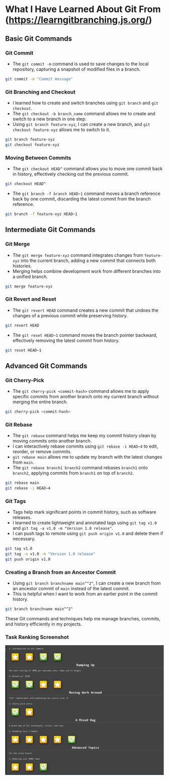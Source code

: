 
# What I Have Learned About Git From (https://learngitbranching.js.org/)

## Basic Git Commands
### Git Commit
- The `git commit -m` command is used to save changes to the local repository, capturing a snapshot of modified files in a branch.

```bash
git commit -m "Commit message"
```

### Git Branching and Checkout
- I learned how to create and switch branches using `git branch` and `git checkout`.
- The `git checkout -b branch_name` command allows me to create and switch to a new branch in one step.
- Using `git branch feature-xyz`, I can create a new branch, and `git checkout feature-xyz` allows me to switch to it.

```bash
git branch feature-xyz
git checkout feature-xyz
```

### Moving Between Commits
- The `git checkout HEAD^` command allows you to move one commit back in history, effectively checking out the previous commit.

```bash
git checkout HEAD^
```

- The `git branch -f branch HEAD~1` command moves a branch reference back by one commit, discarding the latest commit from the branch reference.

```bash
git branch -f feature-xyz HEAD~1
```

## Intermediate Git Commands

### Git Merge
- The `git merge feature-xyz` command integrates changes from `feature-xyz` into the current branch, adding a new commit that connects both histories.
- Merging helps combine development work from different branches into a unified branch.

```bash
git merge feature-xyz
```

### Git Revert and Reset
- The `git revert HEAD` command creates a new commit that undoes the changes of a previous commit while preserving history.

```bash
git revert HEAD
```

- The `git reset HEAD~1` command moves the branch pointer backward, effectively removing the latest commit from history.

```bash
git reset HEAD~1
```

## Advanced Git Commands

### Git Cherry-Pick
- The `git cherry-pick <commit-hash>` command allows me to apply specific commits from another branch onto my current branch without merging the entire branch.

```bash
git cherry-pick <commit-hash>
```

### Git Rebase
- The `git rebase` command helps me keep my commit history clean by moving commits onto another branch.
- I can interactively rebase commits using `git rebase -i HEAD~4` to edit, reorder, or remove commits.
- `git rebase main` allows me to update my branch with the latest changes from `main`.
- The `git rebase branch1 branch2` command rebases `branch1` onto `branch2`, applying commits from `branch1` on top of `branch2`.

```bash
git rebase main
git rebase -i HEAD~4
```

### Git Tags
- Tags help mark significant points in commit history, such as software releases.
- I learned to create lightweight and annotated tags using `git tag v1.0` and `git tag -a v1.0 -m "Version 1.0 release"`.
- I can push tags to remote using `git push origin v1.0` and delete them if necessary.

```bash
git tag v1.0
git tag -a v1.0 -m "Version 1.0 release"
git push origin v1.0
```

### Creating a Branch from an Ancestor Commit
- Using `git branch branchname main^^2^`, I can create a new branch from an ancestor commit of `main` instead of the latest commit.
- This is helpful when I want to work from an earlier point in the commit history.

```bash
git branch branchname main^^2^
```

These Git commands and techniques help me manage branches, commits, and history efficiently in my projects.
### Task Ranking Screenshot
![alt text](screenshots//image-20.png)